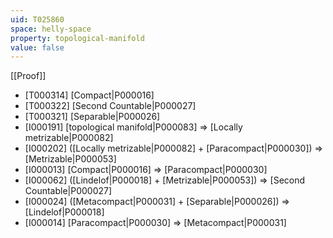 ```yaml
---
uid: T025860
space: helly-space
property: topological-manifold
value: false
---
```

[[Proof]]

* [T000314] [Compact|P000016]
* [T000322] [Second Countable|P000027]
* [T000321] [Separable|P000026]
* [I000191] [topological manifold|P000083] => [Locally metrizable|P000082]
* [I000202] ([Locally metrizable|P000082] + [Paracompact|P000030]) => [Metrizable|P000053]
* [I000013] [Compact|P000016] => [Paracompact|P000030]
* [I000062] ([Lindelof|P000018] + [Metrizable|P000053]) => [Second Countable|P000027]
* [I000024] ([Metacompact|P000031] + [Separable|P000026]) => [Lindelof|P000018]
* [I000014] [Paracompact|P000030] => [Metacompact|P000031]

